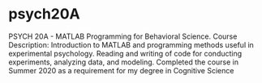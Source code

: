 # psych20A
PSYCH 20A - MATLAB Programming for Behavioral Science.
Course Description: Introduction to MATLAB and programming methods useful in experimental psychology. Reading and writing of code for conducting experiments, analyzing data, and modeling.
Completed the course in Summer 2020 as a requirement for my degree in Cognitive Science
